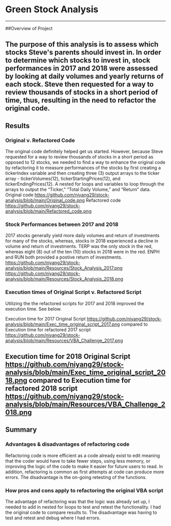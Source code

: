 # Green Stock Analysis

---
##Overview of Project

The purpose of this analysis is to assess which stocks Steve's parents should invest in. In order to determine which stocks to invest in, stock performances in 2017 and 2018 were assessed by looking at daily volumes and yearly returns of each stock. Steve then requested for a way to review thousands of stocks in a short period of time, thus, resulting in the need to refactor the original code. 
---
## Results

### Original v. Refactored Code

The original code definitely helped get us started. However, because Steve requested for a way to review thousands of stocks in a short period as opposed to 12 stocks, we needed to find a way to enhance the original code by refactoring it to measure performances of the stocks by first creating a tickerIndex variable and then creating three (3) output arrays to the ticker array - tickerVolumes(12), tickerStartingPrices(12), and tickerEndingPrices(12). A nested for loops and variables to loop through the arrays to output the “Ticker,” “Total Daily Volume,” and “Return” data.
Original code
https://github.com/niyang29/stock-analysis/blob/main/Original_code.png
Refactored code
https://github.com/niyang29/stock-analysis/blob/main/Refactored_code.png

### Stock Performances between 2017 and 2018
2017 stocks generally yield more daily volumes and return of investments for many of the stocks, whereas, stocks in 2018 experienced a decline in volume and return of investments. TERP was the only stock in the red, whereas eight (8) out of the ten (10) stocks in 2018 were in the red. ENPH and RUN both provided a postive return of investments. 
https://github.com/niyang29/stock-analysis/blob/main/Resources/Stock_Analysis_2017.png
https://github.com/niyang29/stock-analysis/blob/main/Resources/Stock_Analysis_2018.png
 
### Execution times of Original Script v. Refactored Script
Utilizing the the refactored scripts for 2017 and 2018 improved the execution time. See below. 

Execution time for 2017 Original Script
https://github.com/niyang29/stock-analysis/blob/main/Exec_time_original_script_2017.png
compared to 
Execution time for refactored 2017 script
https://github.com/niyang29/stock-analysis/blob/main/Resources/VBA_Challenge_2017.png

Execution time for 2018 Original Script
https://github.com/niyang29/stock-analysis/blob/main/Exec_time_original_script_2018.png
compared to 
Execution time for refactored 2018 script
https://github.com/niyang29/stock-analysis/blob/main/Resources/VBA_Challenge_2018.png
---
## Summary
### Advantages & disadvantages of refactoring code
Refactoring code is more efficient as a code already exist to edit meaning that the coder would have to take fewer steps, using less memory, or improving the logic of the code to make it easier for future users to read. In addition, refactoring is common as first attempts at code can produce more errors. The disadvantage is the on-going retesting of the functions. 
### How pros and cons apply to refactoring the original VBA script
The advantage of refactoring was that the logic was already set up, I needed to add in nested for loops to test and retest the functionality. I had the original code to compare results to. The disadvantage was having to test and retest and debug where I had errors. 
